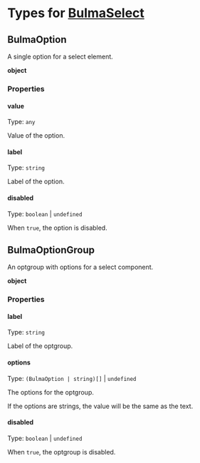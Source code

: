 # Types for [BulmaSelect](../components/form/BulmaSelect.md)

## BulmaOption

A single option for a select element.

**object**

### Properties

#### value

Type: `any`

Value of the option.

#### label

Type: `string`

Label of the option.

#### disabled

Type: `boolean` | `undefined`

When `true`, the option is disabled.

## BulmaOptionGroup

An optgroup with options for a select component.

**object**

### Properties

#### label

Type: `string`

Label of the optgroup.

#### options

Type: `(BulmaOption | string)[]` | `undefined`

The options for the optgroup.

If the options are strings, the value will be the same as the text.

#### disabled

Type: `boolean` | `undefined`

When `true`, the optgroup is disabled.